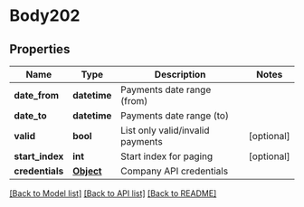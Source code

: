 # Body202

## Properties
Name | Type | Description | Notes
------------ | ------------- | ------------- | -------------
**date_from** | **datetime** | Payments date range (from) | 
**date_to** | **datetime** | Payments date range (to) | 
**valid** | **bool** | List only valid/invalid payments | [optional] 
**start_index** | **int** | Start index for paging | [optional] 
**credentials** | [**Object**](Object.md) | Company API credentials | 

[[Back to Model list]](../README.md#documentation-for-models) [[Back to API list]](../README.md#documentation-for-api-endpoints) [[Back to README]](../README.md)

